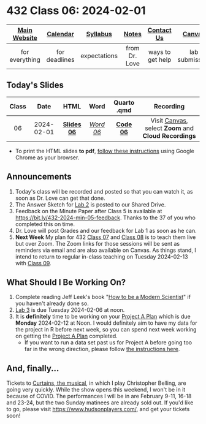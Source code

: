 # 432 Class 06: 2024-02-01

[Main Website](https://thomaselove.github.io/432-2024/) | [Calendar](https://thomaselove.github.io/432-2024/calendar.html) | [Syllabus](https://thomaselove.github.io/432-syllabus-2024/) | [Notes](https://thomaselove.github.io/432-notes/) | [Contact Us](https://thomaselove.github.io/432-2024/contact.html) | [Canvas](https://canvas.case.edu) | [Data and Code](https://github.com/THOMASELOVE/432-data) | [Sources](https://github.com/THOMASELOVE/432-classes-2024/tree/main/sources)
:-----------: | :--------------: | :----------: | :---------: | :-------------: | :-----------: | :------------: |:------:
for everything | for deadlines | expectations | from Dr. Love | ways to get help | lab submission | for downloads | to read

## Today's Slides

Class | Date | HTML | Word | Quarto .qmd | Recording
:---: | :--------: | :------: | :------: | :------: | :-------------:
06 | 2024-02-01 | **[Slides 06](https://thomaselove.github.io/432-slides-2024/slides06.html)** | *[Word 06](https://thomaselove.github.io/432-slides-2024/slides06w.docx)* | **[Code 06](https://github.com/THOMASELOVE/432-slides-2024/blob/main/slides06.qmd)** | Visit [Canvas](https://canvas.case.edu/), select **Zoom** and **Cloud Recordings**

- To print the HTML slides **to pdf**, [follow these instructions](https://quarto.org/docs/presentations/revealjs/presenting.html#print-to-pdf) using Google Chrome as your browser.

## Announcements

1. Today's class will be recorded and posted so that you can watch it, as soon as Dr. Love can get that done.
2. The Answer Sketch for [Lab 2](https://thomaselove.github.io/432-2024/lab2.html) is posted to our Shared Drive.
3. Feedback on the Minute Paper after Class 5 is available at <https://bit.ly/432-2024-min-05-feedback>. Thanks to the 37 of you who completed this on time.
4. Dr. Love will post Grades and our feedback for Lab 1 as soon as he can.
5. **Next Week** My plan for 432 [Class 07](https://github.com/THOMASELOVE/432-classes-2024/tree/main/class07) and [Class 08](https://github.com/THOMASELOVE/432-classes-2024/tree/main/class08) is to teach them live but over Zoom. The Zoom links for those sessions will be sent as reminders via email and are also available on Canvas. As things stand, I intend to return to regular in-class teaching on Tuesday 2024-02-13 with [Class 09](https://github.com/THOMASELOVE/432-classes-2024/tree/main/class09).

## What Should I Be Working On?

1. Complete reading Jeff Leek's book "[How to be a Modern Scientist](https://leanpub.com/modernscientist)" if you haven't already done so.
2. [Lab 3](https://thomaselove.github.io/432-2024/lab3.html) is due Tuesday 2024-02-06 at noon.
3. It is **definitely** time to be working on your [Project A Plan](https://thomaselove.github.io/432-2024/projA.html) which is due **Monday** 2024-02-12 at Noon. I would definitely aim to have my data for the project in R before next week, so you can spend next week working on getting the [Project A Plan](https://thomaselove.github.io/432-2024/projA.html#the-project-a-plan) completed.
    - If you want to run a data set past us for Project A before going too far in the wrong direction, please follow [the instructions here](https://thomaselove.github.io/432-2024/projA.html#running-a-data-set-past-us-for-project-a).

## And, finally...

Tickets to [Curtains, the musical](https://www.hudsonplayers.com/now-playing), in which I play Christopher Belling, are going very quickly. While the show opens this weekend, I won't be in it because of COVID. The performances I will be in are February 9-11, 16-18 and 23-24, but the two Sunday matinees are already sold out. If you'd like to go, please visit <https://www.hudsonplayers.com/>, and get your tickets soon!
